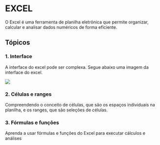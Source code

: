 # EXCEL

O Excel é uma ferramenta de planilha eletrônica que permite organizar, calcular e analisar dados numéricos de forma eficiente.

## Tópicos
### 1. Interface 

A interface do excel pode ser complexa. Segue abaixo uma imagem da interface do excel.

<img src="https://yata.s3-object.locaweb.com.br/df6c369b40b2488447edfb0d81979f6daee6ceb312e4203f9f57a19060a81c8c"/>

### 2. Células e ranges

Compreendendo o conceito de células, que são os espaços individuais na planilha, e os ranges, que são seleções de células.

### 3. Fórmulas e funções

Aprenda a usar fórmulas e funções do Excel para executar cálculos e análises

